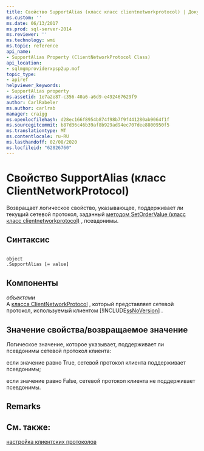 ```yaml
---
title: Свойство SupportAlias (класс класс clientnetworkprotocol) | Документация Майкрософт
ms.custom: ''
ms.date: 06/13/2017
ms.prod: sql-server-2014
ms.reviewer: ''
ms.technology: wmi
ms.topic: reference
api_name:
- SupportAlias Property (ClientNetworkProtocol Class)
api_location:
- sqlmgmproviderxpsp2up.mof
topic_type:
- apiref
helpviewer_keywords:
- SupportAlias property
ms.assetid: 1e7a2e87-c356-40a6-a6d9-e492467629f9
author: CarlRabeler
ms.author: carlrab
manager: craigg
ms.openlocfilehash: d28ec166f8954b874f98b7f9f441280ab9064f1f
ms.sourcegitcommit: b87d36c46b39af8b929ad94ec707dee8800950f5
ms.translationtype: MT
ms.contentlocale: ru-RU
ms.lasthandoff: 02/08/2020
ms.locfileid: "62826760"
---
```

# <a name="supportalias-property-clientnetworkprotocol-class"></a>Свойство SupportAlias (класс ClientNetworkProtocol)
  Возвращает логическое свойство, указывающее, поддерживает ли текущий сетевой протокол, заданный [методом SetOrderValue (класс класс clientnetworkprotocol)](clientnetworkprotocol-class.md) , псевдонимы.  
  
## <a name="syntax"></a>Синтаксис  
  
```  
  
object  
.SupportAlias [= value]  
```  
  
## <a name="parts"></a>Компоненты  
 *объектами*  
 A [класса ClientNetworkProtocol](clientnetworkprotocol-class.md) , который представляет сетевой протокол, используемый клиентом [!INCLUDE[ssNoVersion](../../../includes/ssnoversion-md.md)] .  
  
## <a name="property-valuereturn-value"></a>Значение свойства/возвращаемое значение  
 Логическое значение, которое указывает, поддерживает ли псевдонимы сетевой протокол клиента:  
  
 если значение равно True, сетевой протокол клиента поддерживает псевдонимы;  
  
 если значение равно False, сетевой протокол клиента не поддерживает псевдонимы.  
  
## <a name="remarks"></a>Remarks  
  
## <a name="see-also"></a>См. также:  
 [настройка клиентских протоколов](https://technet.microsoft.com/library/ms181035.aspx)  
  
  
